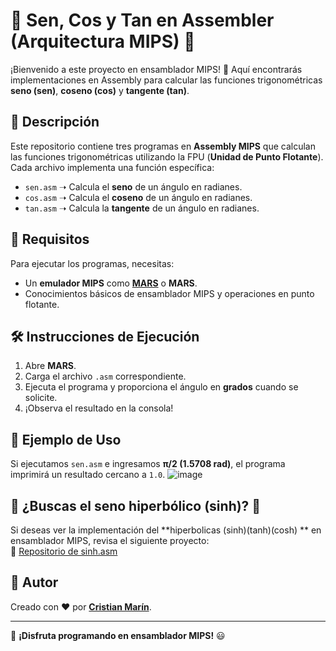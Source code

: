 # 🌟 Sen, Cos y Tan en Assembler (Arquitectura MIPS) 🌟

¡Bienvenido a este proyecto en ensamblador MIPS! 🚀 Aquí encontrarás implementaciones en Assembly para calcular las funciones trigonométricas **seno (sen)**, **coseno (cos)** y **tangente (tan)**.

## 📜 Descripción

Este repositorio contiene tres programas en **Assembly MIPS** que calculan las funciones trigonométricas utilizando la FPU (**Unidad de Punto Flotante**). Cada archivo implementa una función específica:

- `sen.asm` ➝ Calcula el **seno** de un ángulo en radianes.
- `cos.asm` ➝ Calcula el **coseno** de un ángulo en radianes.
- `tan.asm` ➝ Calcula la **tangente** de un ángulo en radianes.

## 🚀 Requisitos

Para ejecutar los programas, necesitas:

- Un **emulador MIPS** como [**MARS**](https://www.softpedia.com/get/Programming/Coding-languages-Compilers/Vollmar-MARS.shtml) o **MARS**.
- Conocimientos básicos de ensamblador MIPS y operaciones en punto flotante.

## 🛠️ Instrucciones de Ejecución

1. Abre **MARS**.
2. Carga el archivo `.asm` correspondiente.
3. Ejecuta el programa y proporciona el ángulo en **grados** cuando se solicite.
4. ¡Observa el resultado en la consola!

## 📌 Ejemplo de Uso

Si ejecutamos `sen.asm` e ingresamos **π/2 (1.5708 rad)**, el programa imprimirá un resultado cercano a `1.0`.
![image](https://github.com/user-attachments/assets/8e995afd-3361-4301-a494-5f60345fcade)

## 📎 ¿Buscas el seno hiperbólico (sinh)? 🤔

Si deseas ver la implementación del **hiperbolicas (sinh)(tanh)(cosh) ** en ensamblador MIPS, revisa el siguiente proyecto:  
🔗 [Repositorio de sinh.asm](https://github.com/cristiancamilo62/senh_cosh_tanh_assembler_arquitectura-_MIPS)

## 🤖 Autor

Creado con ❤️ por **[Cristian Marín](https://github.com/cristianmarin5062)**.

---

🚀 **¡Disfruta programando en ensamblador MIPS!** 😃


